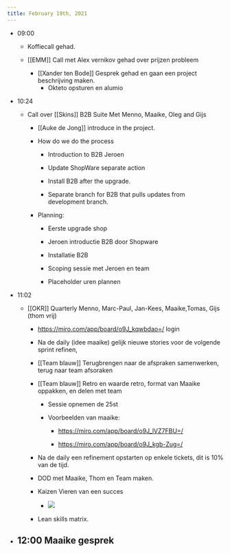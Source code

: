 ```yaml
---
title: February 19th, 2021
---
```


- 09:00 
	 - Koffiecall gehad. 

	 - [[EMM]] Call met Alex vernikov gehad over prijzen probleem
		 - [[Xander ten Bode]] Gesprek gehad en gaan een project beschrijving maken. 
			 - Okteto opsturen en alumio 

- 10:24
	 - Call over [[Skins]] B2B Suite Met Menno, Maaike, Oleg and Gijs
		 - [[Auke de Jong]] introduce in the project.

		 - How do we do the process
			 - Introduction to B2B Jeroen 

			 - Update ShopWare separate action

			 - Install B2B after the upgrade.

			 - Separate branch for B2B that pulls updates from development branch.

		 - Planning:
			 - Eerste upgrade shop 

			 - Jeroen introductie B2B door Shopware 

			 - Installatie B2B 

			 - Scoping sessie met Jeroen en team

			 - Placeholder uren plannen 

- 11:02
	 - [[OKR]] Quarterly Menno, Marc-Paul, Jan-Kees, Maaike,Tomas, Gijs (thom vrij)
		 - https://miro.com/app/board/o9J_kqwbdao=/ login

		 - Na de daily (idee maaike) gelijk nieuwe stories voor de volgende sprint refinen,

		 - [[Team blauw]] Terugbrengen naar de afspraken samenwerken, terug naar team afsoraken

		 - [[Team blauw]] Retro en waarde retro, format van Maaike oppakken, en delen met team
			 - Sessie opnemen de 25st

			 - Voorbeelden van maaike: 
				 - https://miro.com/app/board/o9J_lVZ7FBU=/

				 - https://miro.com/app/board/o9J_kgb-Zug=/

		 - Na de daily een refinement opstarten op enkele tickets, dit is 10%  van de tijd.

		 - DOD met Maaike, Thom en Team maken. 

		 - Kaizen Vieren van een succes
			 - ![](https://firebasestorage.googleapis.com/v0/b/firescript-577a2.appspot.com/o/imgs%2Fapp%2FGijs%2Fy23hIjuXt3.png?alt=media&token=5b56b7f5-74f2-4e50-8634-4297dd2d3572)

		 - Lean skills matrix.

- 12:00 Maaike gesprek 
	 - 
